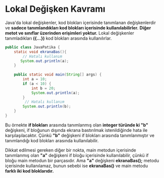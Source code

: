 # Lokal Değişken Kavramı
Java'da lokal değişkenler, kod blokları içerisinde tanımlanan değişkenlerdir ve __sadece tanımlandıkları kod blokları içerisinde kullanılabilirler.__ __Diğer metot ve sınıflar üzerinden erişimleri yoktur.__ Lokal değişkenler tanımladıkları __({...})__ kod blokları arasında kullanılırlar.

```java
public class JavaPatika {
	static void ekranaBas(){
        // Hatalı kullanım 
       System.out.println(a);
    }    
    
    public static void main(String[] args) {
        int a = 10;
        if (a < 10) {
            int b = 20;
            System.out.println(a);
        }
         // Hatalı kullanım 
        System.out.println(b);
    }
}
```

Bu örnekte __if blokları__ arasında tanımlanmış olan __integer türünde ki "b"__ değişkeni, if bloğunun dışında ekrana bastırılmak istenildiğinde hata ile karşılaşılacaktır. Çünkü __"b"__ değişkeni if blokları arasında tanımlanmıştır ve tanımlandığı kod blokları arasında kullanılabilir.

Dikkat edilmesi gereken diğer bir nokta, main metodun içerisinde tanımlanmış olan __"a"__ değişkeni if bloğu içerisinde kullanılabilir, çünkü if bloğu main metodun bir parçasıdır. Ama __"a"__ değişkeni __ekranaBas();__ metodu içerisinde kullanılamaz, bunun sebebi ise __ekranaBas()__ ve main metodu __farklı iki kod bloklarıdır.__

